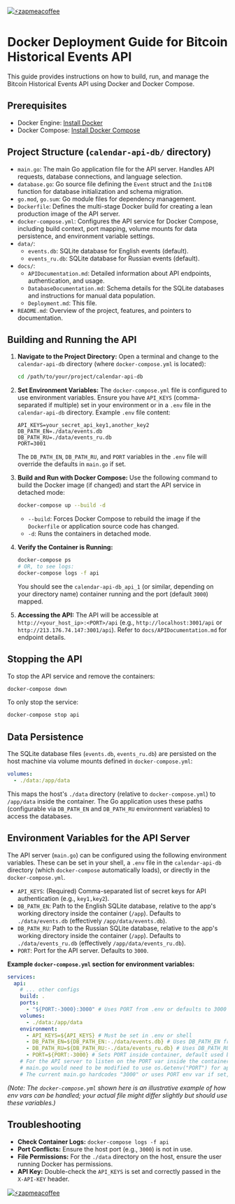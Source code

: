 [![⚡️zapmeacoffee](https://img.shields.io/badge/⚡️zap_-me_a_coffee-violet?style=plastic)](https://zapmeacoffee.com/npub1tcalvjvswjh5rwhr3gywmfjzghthexjpddzvlxre9wxfqz4euqys0309hn)

# Docker Deployment Guide for Bitcoin Historical Events API

This guide provides instructions on how to build, run, and manage the Bitcoin Historical Events API using Docker and Docker Compose.

## Prerequisites

- Docker Engine: [Install Docker](https://docs.docker.com/engine/install/)
- Docker Compose: [Install Docker Compose](https://docs.docker.com/compose/install/)

## Project Structure (`calendar-api-db/` directory)

-   `main.go`: The main Go application file for the API server. Handles API requests, database connections, and language selection.
-   `database.go`: Go source file defining the `Event` struct and the `InitDB` function for database initialization and schema migration.
-   `go.mod`, `go.sum`: Go module files for dependency management.
-   `Dockerfile`: Defines the multi-stage Docker build for creating a lean production image of the API server.
-   `docker-compose.yml`: Configures the API service for Docker Compose, including build context, port mapping, volume mounts for data persistence, and environment variable settings.
-   `data/`:
    -   `events.db`: SQLite database for English events (default).
    -   `events_ru.db`: SQLite database for Russian events (default).
-   `docs/`:
    -   `APIDocumentation.md`: Detailed information about API endpoints, authentication, and usage.
    -   `DatabaseDocumentation.md`: Schema details for the SQLite databases and instructions for manual data population.
    -   `Deployment.md`: This file.
-   `README.md`: Overview of the project, features, and pointers to documentation.

## Building and Running the API

1.  **Navigate to the Project Directory:**
    Open a terminal and change to the `calendar-api-db` directory (where `docker-compose.yml` is located):
    ```bash
    cd /path/to/your/project/calendar-api-db
    ```

2.  **Set Environment Variables:**
    The `docker-compose.yml` file is configured to use environment variables. Ensure you have `API_KEYS` (comma-separated if multiple) set in your environment or in a `.env` file in the `calendar-api-db` directory. Example `.env` file content:
    ```
    API_KEYS=your_secret_api_key1,another_key2
    DB_PATH_EN=./data/events.db
    DB_PATH_RU=./data/events_ru.db
    PORT=3001
    ```
    The `DB_PATH_EN`, `DB_PATH_RU`, and `PORT` variables in the `.env` file will override the defaults in `main.go` if set.

3.  **Build and Run with Docker Compose:**
    Use the following command to build the Docker image (if changed) and start the API service in detached mode:
    ```bash
    docker-compose up --build -d
    ```
    - `--build`: Forces Docker Compose to rebuild the image if the `Dockerfile` or application source code has changed.
    - `-d`: Runs the containers in detached mode.

4.  **Verify the Container is Running:**
    ```bash
    docker-compose ps
    # OR, to see logs:
    docker-compose logs -f api
    ```
    You should see the `calendar-api-db_api_1` (or similar, depending on your directory name) container running and the port (default `3000`) mapped.

5.  **Accessing the API:**
    The API will be accessible at `http://<your_host_ip>:<PORT>/api` (e.g., `http://localhost:3001/api` or `http://213.176.74.147:3001/api`). Refer to `docs/APIDocumentation.md` for endpoint details.

## Stopping the API

To stop the API service and remove the containers:
```bash
docker-compose down
```
To only stop the service:
```bash
docker-compose stop api
```

## Data Persistence

The SQLite database files (`events.db`, `events_ru.db`) are persisted on the host machine via volume mounts defined in `docker-compose.yml`:

```yaml
volumes:
  - ./data:/app/data
```
This maps the host's `./data` directory (relative to `docker-compose.yml`) to `/app/data` inside the container. The Go application uses these paths (configurable via `DB_PATH_EN` and `DB_PATH_RU` environment variables) to access the databases.

## Environment Variables for the API Server

The API server (`main.go`) can be configured using the following environment variables. These can be set in your shell, a `.env` file in the `calendar-api-db` directory (which `docker-compose` automatically loads), or directly in the `docker-compose.yml`.

-   `API_KEYS`: (Required) Comma-separated list of secret keys for API authentication (e.g., `key1,key2`).
-   `DB_PATH_EN`: Path to the English SQLite database, relative to the app's working directory inside the container (`/app`). Defaults to `./data/events.db` (effectively `/app/data/events.db`).
-   `DB_PATH_RU`: Path to the Russian SQLite database, relative to the app's working directory inside the container (`/app`). Defaults to `./data/events_ru.db` (effectively `/app/data/events_ru.db`).
-   `PORT`: Port for the API server. Defaults to `3000`.

**Example `docker-compose.yml` section for environment variables:**
```yaml
services:
  api:
    # ... other configs
    build: .
    ports:
      - "${PORT:-3000}:3000" # Uses PORT from .env or defaults to 3000 for host
    volumes:
      - ./data:/app/data
    environment:
      - API_KEYS=${API_KEYS} # Must be set in .env or shell
      - DB_PATH_EN=${DB_PATH_EN:-./data/events.db} # Uses DB_PATH_EN from .env or defaults
      - DB_PATH_RU=${DB_PATH_RU:-./data/events_ru.db} # Uses DB_PATH_RU from .env or defaults
      - PORT=${PORT:-3000} # Sets PORT inside container, default used by app is 3000
    # For the API server to listen on the PORT var inside the container, 
    # main.go would need to be modified to use os.Getenv("PORT") for app.Listen.
    # The current main.go hardcodes "3000" or uses PORT env var if set, which is fine.
```
*(Note: The `docker-compose.yml` shown here is an illustrative example of how env vars can be handled; your actual file might differ slightly but should use these variables.)*

## Troubleshooting

- **Check Container Logs:** `docker-compose logs -f api`
- **Port Conflicts:** Ensure the host port (e.g., `3000`) is not in use.
- **File Permissions:** For the `./data` directory on the host, ensure the user running Docker has permissions.
- **API Key:** Double-check the `API_KEYS` is set and correctly passed in the `X-API-KEY` header. 

[![⚡️zapmeacoffee](https://img.shields.io/badge/⚡️zap_-me_a_coffee-violet?style=plastic)](https://zapmeacoffee.com/npub1tcalvjvswjh5rwhr3gywmfjzghthexjpddzvlxre9wxfqz4euqys0309hn)